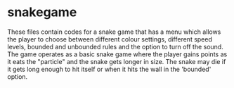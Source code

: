 # snakegame
These files contain codes for a snake game that has a menu which allows the player to choose between different colour settings, different speed levels, bounded and unbounded rules and the option to turn off the sound. The game operates as a basic snake game where the player gains points as it eats the "particle" and the snake gets longer in size. The snake may die if it gets long enough to hit itself or when it hits the wall in the 'bounded' option.
